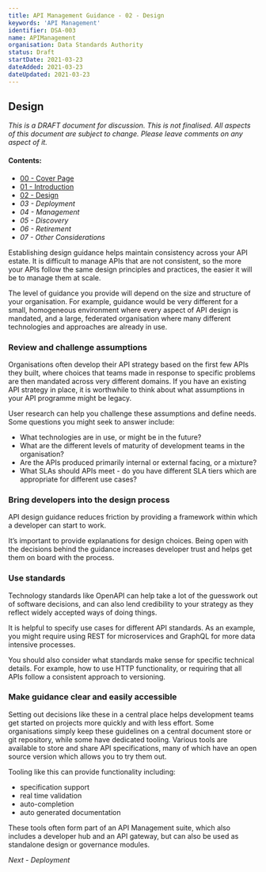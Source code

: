 ```yaml
---
title: API Management Guidance - 02 - Design
keywords: 'API Management'
identifier: DSA-003
name: APIManagement
organisation: Data Standards Authority
status: Draft
startDate: 2021-03-23
dateAdded: 2021-03-23
dateUpdated: 2021-03-23
---
```


## Design


_This is a DRAFT document for discussion. This is not finalised. All aspects of this document are subject to change. Please leave comments on any aspect of it._

#### Contents:
- [00 - Cover Page](index.html)
- [01 - Introduction](APIM-Introduction.html)
- [02 - Design](APIM-Design.html)
- *03 - Deployment*
- *04 - Management*
- *05 - Discovery*
- *06 - Retirement*
- *07 - Other Considerations*


Establishing design guidance helps maintain consistency across your API estate. It is difficult to manage APIs that are not consistent, so the more your APIs follow the same design principles and practices, the easier it will be to manage them at scale.

The level of guidance you provide will depend on the size and structure of your organisation. For example, guidance would be very different for a small, homogeneous environment where every aspect of API design is mandated, and a large, federated organisation where many different technologies and approaches are already in use.

### Review and challenge assumptions
Organisations often develop their API strategy based on the first few APIs they built, where choices that teams made in response to specific problems are then mandated across very different domains. If you have an existing API strategy in place, it is worthwhile to think about what assumptions in your API programme might be legacy.

User research can help you challenge these assumptions and define needs. Some questions you might seek to answer include:

- What technologies are in use, or might be in the future?
- What are the different levels of maturity of development teams in the organisation?
- Are the APIs produced primarily internal or external facing, or a mixture?
- What SLAs should APIs meet - do you have different SLA tiers which are appropriate for different use cases?


### Bring developers into the design process
API design guidance reduces friction by providing a framework within which a developer can start to work.

It’s important to provide explanations for design choices. Being open with the decisions behind the guidance increases developer trust and helps get them on board with the process.

### Use standards

Technology standards like OpenAPI can help take a lot of the guesswork out of software decisions, and can also lend credibility to your strategy as they reflect widely accepted ways of doing things.

It is helpful to specify use cases for different API standards. As an example, you might require using REST for microservices and GraphQL for more data intensive processes.

You should also consider what standards make sense for specific technical details. For example, how to use HTTP functionality, or requiring that all APIs follow a consistent approach to versioning.

### Make guidance clear and easily accessible
Setting out decisions like these in a central place helps development teams get started on projects more quickly and with less effort. Some organisations simply keep these guidelines on a central document store or git repository, while some have dedicated tooling. Various tools are available to store and share API specifications, many of which have an open source version which allows you to try them out.

Tooling like this can provide functionality including:

- specification support
- real time validation
- auto-completion
- auto generated documentation

These tools often form part of an API Management suite, which also includes a developer hub and an API gateway, but can also be used as standalone design or governance modules.

*Next - Deployment*
